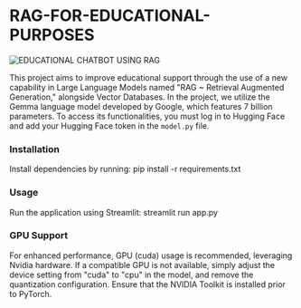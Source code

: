 # RAG-FOR-EDUCATIONAL-PURPOSES

![EDUCATIONAL CHATBOT USING RAG]("images/demo_image.JPG")

This project aims to improve educational support through the use of a new capability in Large Language Models named "RAG ~ Retrieval Augmented Generation," alongside Vector Databases. In the project, we utilize the Gemma language model developed by Google, which features 7 billion parameters. To access its functionalities, you must log in to Hugging Face and add your Hugging Face token in the `model.py` file.

### Installation

Install dependencies by running:
pip install -r requirements.txt

### Usage

Run the application using Streamlit:
streamlit run app.py


### GPU Support

For enhanced performance, GPU (cuda) usage is recommended, leveraging Nvidia hardware. If a compatible GPU is not available, simply adjust the device setting from "cuda" to "cpu" in the model, and remove the quantization configuration. Ensure that the NVIDIA Toolkit is installed prior to PyTorch.

